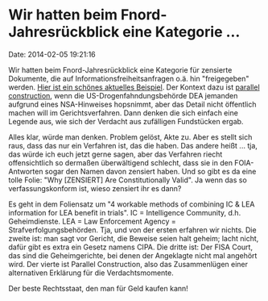 Wir hatten beim Fnord-Jahresrückblick eine Kategorie \...
=========================================================

Date: 2014-02-05 19:21:16

Wir hatten beim Fnord-Jahresrückblick eine Kategorie für zensierte
Dokumente, die auf Informationsfreiheitsanfragen o.ä. hin
\"freigegeben\" werden. [Hier ist ein schönes aktuelles
Beispiel](https://www.muckrock.com/news/archives/2014/feb/04/method-so-acceptable-dea-cant-even-tell-you-its-na/).
Der Kontext dazu ist [parallel
construction](http://blog.fefe.de/?ts=af01085b), wenn die
US-Drogenfahndungsbehörde DEA jemanden aufgrund eines NSA-Hinweises
hopsnimmt, aber das Detail nicht öffentlich machen will im
Gerichtsverfahren. Dann denken die sich einfach eine Legende aus, wie
sich der Verdacht aus zufälligen Fundstücken ergab.

Alles klar, würde man denken. Problem gelöst, Akte zu. Aber es stellt
sich raus, dass das nur ein Verfahren ist, das die haben. Das andere
heißt ... tja, das würde ich euch jetzt gerne sagen, aber das Verfahren
riecht offensichtlich so dermaßen überwältigend schlecht, dass sie in
den FOIA-Antworten sogar den Namen davon zensiert haben. Und so gibt es
da eine tolle Folie: \"Why \[ZENSIERT\] Are Constitutionally Valid\". Ja
wenn das so verfassungskonform ist, wieso zensiert ihr es dann?

Es geht in dem Foliensatz um \"4 workable methods of combining IC & LEA
information for LEA benefit in trials\". IC = Intelligence Community,
d.h. Geheimdienste. LEA = Law Enforcement Agency =
Strafverfolgungsbehörden. Tja, und von der ersten erfahren wir nichts.
Die zweite ist: man sagt vor Gericht, die Beweise seien halt geheim;
lacht nicht, dafür gibt es extra ein Gesetz namens CIPA. Die dritte ist:
Der FISA Court, das sind die Geheimgerichte, bei denen der Angeklagte
nicht mal angehört wird. Der vierte ist Parallel Construction, also das
Zusammenlügen einer alternativen Erklärung für die Verdachtsmomente.

Der beste Rechtsstaat, den man für Geld kaufen kann!
